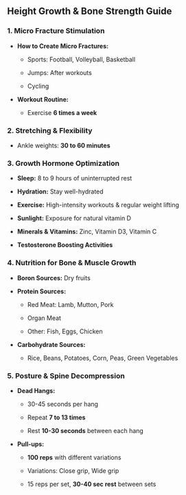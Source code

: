 
## Height Growth & Bone Strength Guide

### 1. **Micro Fracture Stimulation**

- **How to Create Micro Fractures:**
    
    - Sports: Football, Volleyball, Basketball
        
    - Jumps: After workouts
        
    - Cycling
        
- **Workout Routine:**
    
    - Exercise **6 times a week**
        

### 2. **Stretching & Flexibility**

- Ankle weights: **30 to 60 minutes**
    

### 3. **Growth Hormone Optimization**

- **Sleep:** 8 to 9 hours of uninterrupted rest
    
- **Hydration:** Stay well-hydrated
    
- **Exercise:** High-intensity workouts & regular weight lifting
    
- **Sunlight:** Exposure for natural vitamin D
    
- **Minerals & Vitamins:** Zinc, Vitamin D3, Vitamin C
    
- **Testosterone Boosting Activities**
    

### 4. **Nutrition for Bone & Muscle Growth**

- **Boron Sources:** Dry fruits
    
- **Protein Sources:**
    
    - Red Meat: Lamb, Mutton, Pork
        
    - Organ Meat
        
    - Other: Fish, Eggs, Chicken
        
- **Carbohydrate Sources:**
    
    - Rice, Beans, Potatoes, Corn, Peas, Green Vegetables
        

### 5. **Posture & Spine Decompression**

- **Dead Hangs:**
    
    - 30-45 seconds per hang
        
    - Repeat **7 to 13 times**
        
    - Rest **10-30 seconds** between each hang
        
- **Pull-ups:**
    
    - **100 reps** with different variations
        
    - Variations: Close grip, Wide grip
        
    - 15 reps per set, **30-40 sec rest** between sets